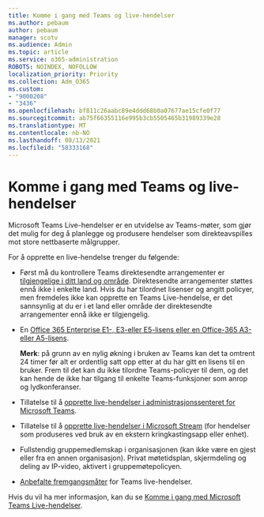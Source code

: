 ```yaml
---
title: Komme i gang med Teams og live-hendelser
ms.author: pebaum
author: pebaum
manager: scotv
ms.audience: Admin
ms.topic: article
ms.service: o365-administration
ROBOTS: NOINDEX, NOFOLLOW
localization_priority: Priority
ms.collection: Adm_O365
ms.custom:
- "9000208"
- "3436"
ms.openlocfilehash: bf811c26aabc89e4ddd68b0a07677ae15cfe0f77
ms.sourcegitcommit: ab75f66355116e995b3cb5505465b31989339e28
ms.translationtype: MT
ms.contentlocale: nb-NO
ms.lasthandoff: 08/13/2021
ms.locfileid: "58333168"
---
```

# <a name="getting-started-with-teams-live-events"></a>Komme i gang med Teams og live-hendelser

Microsoft Teams Live-hendelser er en utvidelse av Teams-møter, som gjør det mulig for deg å planlegge og produsere hendelser som direkteavspilles mot store nettbaserte målgrupper.

For å opprette en live-hendelse trenger du følgende:

- Først må du kontrollere Teams direktesendte arrangementer er [tilgjengelige i ditt land og område](https://docs.microsoft.com/microsoftteams/teams-live-events/plan-for-teams-live-events#regional-availability). Direktesendte arrangementer støttes ennå ikke i enkelte land.  Hvis du har tilordnet lisenser og angitt policyer, men fremdeles ikke kan opprette en Teams Live-hendelse, er det sannsynlig at du er i et land eller område der direktesendte arrangementer ennå ikke er tilgjengelig.

- En [Office 365 Enterprise E1-, E3-eller E5-lisens eller en Office-365 A3-eller A5-lisens](https://docs.microsoft.com/microsoftteams/teams-live-events/set-up-for-teams-live-events#step-2-get-and-assign-licenses). 

    **Merk**: på grunn av en nylig økning i bruken av Teams kan det ta omtrent 24 timer før alt er ordentlig satt opp etter at du har gitt en lisens til en bruker. Frem til det kan du ikke tilordne Teams-policyer til dem, og det kan hende de ikke har tilgang til enkelte Teams-funksjoner som anrop og lydkonferanser.

- Tillatelse til å [opprette live-hendelser i administrasjonssenteret for Microsoft Teams](https://docs.microsoft.com/microsoftteams/teams-live-events/set-up-for-teams-live-events#create-or-edit-a-live-events-policy).

- Tillatelse til å [opprette live-hendelser i Microsoft Stream](https://docs.microsoft.com/microsoftteams/teams-live-events/what-are-teams-live-events) (for hendelser som produseres ved bruk av en ekstern kringkastingsapp eller enhet).

- Fullstendig gruppemedlemskap i organisasjonen (kan ikke være en gjest eller fra en annen organisasjon).
Privat møtetidsplan, skjermdeling og deling av IP-video, aktivert i gruppemøtepolicyen.

- [Anbefalte fremgangsmåter](https://support.office.com/article/Best-practices-for-producing-a-Teams-live-event-e500370e-4dd1-4187-8b48-af10ef02cf42) for Teams live-hendelser.

Hvis du vil ha mer informasjon, kan du se [Komme i gang med Microsoft Teams Live-hendelser](https://support.office.com/article/get-started-with-microsoft-teams-live-events-d077fec2-a058-483e-9ab5-1494afda578a).